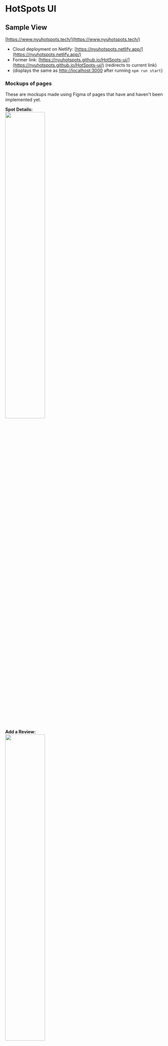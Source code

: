 # HotSpots UI

## Sample View
[https://www.nyuhotspots.tech/](https://www.nyuhotspots.tech/)
- Cloud deployment on Netlify: [https://nyuhotspots.netlify.app/](https://nyuhotspots.netlify.app/)
- Former link: [https://nyuhotspots.github.io/HotSpots-ui/](https://nyuhotspots.github.io/HotSpots-ui/) (redirects to current link)
- (displays the same as [http://localhost:3000](http://localhost:3000) after running `npm run start`)

### Mockups of pages 
These are mockups made using Figma of pages that have and haven't been implemented yet.
<br />

**Spot Details:**
<br />
<img src="https://user-images.githubusercontent.com/47250793/155821710-74f74f91-c2f0-4762-8922-f0df626a8bb5.png" width=50% height=50%\>
<br />

**Add a Review:**
<br />
<img src="https://user-images.githubusercontent.com/47250793/155821718-dc7a21dd-44ca-4c80-8698-e0c2e2e9f73b.JPG" width=50% height=50%\>
<br />

**Add a New Spot:**
<br />
<img src="https://user-images.githubusercontent.com/47250793/155821727-a85d1d44-1c87-431d-8e26-efbfbd6aac2d.JPG" width=50% height=50%\>

**Update a Spot:**
<br />
<img src="https://user-images.githubusercontent.com/47250793/160202384-74089608-507d-4d59-ae29-2dc8b09f8247.JPG" width=50% height=50%\>

**View all Reviews:**
<br />
<img src="https://user-images.githubusercontent.com/47250793/160202537-23e62c3d-e22a-4e59-b6fb-b4ca5be9096c.JPG" width=50% height=50%\>

## ToDo List
- [ ] Fix off-page glitch (don't want to have to zoom out to 60% to see full page)
- [ ] Create ViewAllReviews page
- [ ] Create UpdateSpot page
- [ ] Add scroll side-bar
- [ ] Set default page zoom to 100%

## Setup
### Clone the repository
`git clone https://github.com/NYUHotSpots/HotSpots-ui.git`

### CD into the repo
`cd Hotspots-ui`

### Install Dependencies
`npm install` (make sure you have npm & node installed)

### Run the app!
`npm run start`

Runs the app in the development mode.\
Open [http://localhost:3000](http://localhost:3000) to view it in your browser.

The page will reload when you make changes.\

## Resources Used
- HTML
- CSS
- React
- [material-ui](https://mui.com/getting-started/installation/)
- Figma (for making Mockups)
- Netlify (for cloud deployment of the UI)
